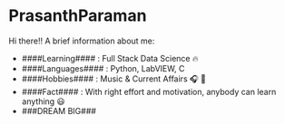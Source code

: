# PrasanthParaman
Hi there!! A brief information about me:
- ####Learning#### : Full Stack Data Science 🔥
- ####Languages#### : Python, LabVIEW, C
- ####Hobbies#### : Music & Current Affairs 🎧 📰
- ####Fact#### : With right effort and motivation, anybody can learn anything 😃
- ###DREAM BIG###
